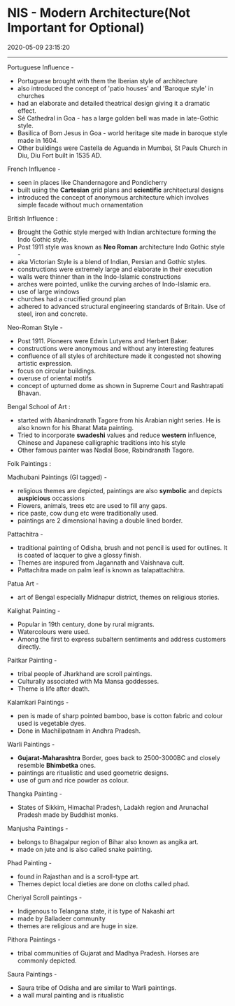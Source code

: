 # NIS - Modern Architecture(Not Important for Optional)

2020-05-09 23:15:20


---

 Portuguese Influence -

- Portuguese brought with them the Iberian style of architecture
- also introduced the concept of 'patio houses' and 'Baroque style' in churches
- had an elaborate and detailed theatrical design giving it a dramatic effect.
- Sé Cathedral in Goa - has a large golden bell was made in late-Gothic style.
- Basilica of Bom Jesus in Goa - world heritage site made in baroque style made in 1604.
- Other buildings were Castella de Aguanda in Mumbai, St Pauls Church in Diu, Diu Fort built in 1535 AD.


 French Influence -

- seen in places like Chandernagore and Pondicherry
- built using the **Cartesian** grid plans and **scientific** architectural designs
- introduced the concept of anonymous architecture which involves simple facade without much ornamentation

 British Influence :

- Brought the Gothic style merged with Indian architecture forming the Indo Gothic style.
- Post 1911 style was known as **Neo Roman** architecture Indo Gothic style -
- aka Victorian Style is a blend of Indian, Persian and Gothic styles.
- constructions were extremely large and elaborate in their execution
- walls were thinner than in the Indo-Islamic constructions
- arches were pointed, unlike the curving arches of Indo-Islamic era.
- use of large windows
- churches had a crucified ground plan
- adhered to advanced structural engineering standards of Britain. Use of steel, iron and concrete.

 Neo-Roman Style -

- Post 1911. Pioneers were Edwin Lutyens and Herbert Baker.
- constructions were anonymous and without any interesting features
- confluence of all styles of architecture made it congested not showing artistic expression.
- focus on circular buildings.
- overuse of oriental motifs
- concept of upturned dome as shown in Supreme Court and Rashtrapati Bhavan.

 Bengal School of Art :

- started with Abanindranath Tagore from his Arabian night series. He is also known for his Bharat Mata painting.
- Tried to incorporate **swadeshi** values and reduce **western** influence, Chinese and Japanese calligraphic traditions into his style
- Other famous painter was Nadlal Bose, Rabindranath Tagore.

 Folk Paintings :

 Madhubani Paintings (GI tagged) -

- religious themes are depicted, paintings are also **symbolic** and depicts **auspicious** occassions
- Flowers, animals, trees etc are used to fill any gaps.
- rice paste, cow dung etc were traditionally used.
- paintings are 2 dimensional having a double lined border.

 Pattachitra -

- traditional painting of Odisha, brush and not pencil is used for outlines. It is coated of lacquer to give a glossy finish.
- Themes are inspured from Jagannath and Vaishnava cult.
- Pattachitra made on palm leaf is known as talapattachitra.

 Patua Art -

- art of Bengal especially Midnapur district, themes on religious stories.

 Kalighat Painting -

- Popular in 19th century, done by rural migrants.
- Watercolours were used.
- Among the first to express subaltern sentiments and address customers directly.

 Paitkar Painting -

- tribal people of Jharkhand are scroll paintings.
- Culturally associated with Ma Mansa goddesses.
- Theme is life after death.

 Kalamkari Paintings -

- pen is made of sharp pointed bamboo, base is cotton fabric and colour used is vegetable dyes.
- Done in Machilipatnam in Andhra Pradesh.

 Warli Paintings -

- **Gujarat-Maharashtra** Border, goes back to 2500-3000BC and closely resemble **Bhimbetka** ones.
- paintings are ritualistic and used geometric designs.
- use of gum and rice powder as colour.

 Thangka Painting -

- States of Sikkim, Himachal Pradesh, Ladakh region and Arunachal Pradesh made by Buddhist monks.


 Manjusha Paintings -

- belongs to Bhagalpur region of Bihar also known as angika art.
- made on jute and is also called snake painting.

 Phad Painting -

- found in Rajasthan and is a scroll-type art.
- Themes depict local dieties are done on cloths called phad.

 Cheriyal Scroll paintings -

- Indigenous to Telangana state, it is type of Nakashi art
- made by Balladeer community
- themes are religious and are huge in size.

 Pithora Paintings -

- tribal communities of Gujarat and Madhya Pradesh. Horses are commonly depicted.

 Saura Paintings -

- Saura tribe of Odisha and are similar to Warli paintings.
- a wall mural painting and is ritualistic
